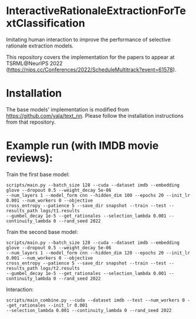 # InteractiveRationaleExtractionForTextClassification
Imitating human interaction to improve the performance of selective rationale extraction models.

This repository covers the implementation for the papers to appear at TSRML@NeurIPS 2022 (https://nips.cc/Conferences/2022/ScheduleMultitrack?event=61578).

# Installation
The base models' implementation is modified from https://github.com/yala/text_nn. Please follow the installation instructions from that repository.

# Example run (with IMDB movie reviews):

Train the first base model:
```
scripts/main.py --batch_size 128 --cuda --dataset imdb --embedding glove --dropout 0.5 --weight_decay 5e-06
--num_layers 1 --model_form cnn --hidden_dim 100 --epochs 20 --init_lr 0.001 --num_workers 0 --objective
cross_entropy --patience 5 --save_dir snapshot --train --test --results_path logs/t1.results
--gumbel_decay 1e-5 --get_rationales --selection_lambda 0.001 --continuity_lambda 0 --rand_seed 2022
```
Train the second base model:
```
scripts/main.py --batch_size 128 --cuda --dataset imdb --embedding glove --dropout 0.5 --weight_decay 5e-06
--num_layers 1 --model_form cnn --hidden_dim 120 --epochs 20 --init_lr 0.001 --num_workers 0 --objective
cross_entropy --patience 5 --save_dir snapshot --train --test --results_path logs/t2.results
--gumbel_decay 1e-5 --get_rationales --selection_lambda 0.001 --continuity_lambda 0 --rand_seed 2022
```
Interaction:
```
scripts/main_combine.py --cuda --dataset imdb --test --num_workers 0 --get_rationales --init_lr 0.001
--selection_lambda 0.001 --continuity_lambda 0 --rand_seed 2022
```
